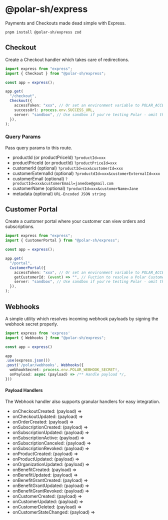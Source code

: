 # @polar-sh/express

Payments and Checkouts made dead simple with Express.

`pnpm install @polar-sh/express zod`

## Checkout

Create a Checkout handler which takes care of redirections.

```typescript
import express from "express";
import { Checkout } from "@polar-sh/express";

const app = express();

app.get(
  "/checkout",
  Checkout({
    accessToken: "xxx", // Or set an environment variable to POLAR_ACCESS_TOKEN
    successUrl: process.env.SUCCESS_URL,
    server: "sandbox", // Use sandbox if you're testing Polar - omit the parameter or pass 'production' otherwise
  }),
);
```

### Query Params

Pass query params to this route.

- productId (or productPriceId) `?productId=xxx`
- productPriceId (or productId) `?productPriceId=xxx`
- customerId (optional) `?productId=xxx&customerId=xxx`
- customerExternalId (optional) `?productdId=xxx&customerExternalId=xxx`
- customerEmail (optional) `?productId=xxx&customerEmail=janedoe@gmail.com`
- customerName (optional) `?productId=xxx&customerName=Jane`
- metadata (optional) `URL-Encoded JSON string`

## Customer Portal

Create a customer portal where your customer can view orders and subscriptions.

```typescript
import express from "express";
import { CustomerPortal } from "@polar-sh/express";

const app = express();

app.get(
  "/portal",
  CustomerPortal({
    accessToken: "xxx", // Or set an environment variable to POLAR_ACCESS_TOKEN
    getCustomerId: (event) => "", // Fuction to resolve a Polar Customer ID
    server: "sandbox", // Use sandbox if you're testing Polar - omit the parameter or pass 'production' otherwise
  }),
);
```

## Webhooks

A simple utility which resolves incoming webhook payloads by signing the webhook secret properly.

```typescript
import express from 'express'
import { Webhooks } from "@polar-sh/express";

const app = express()

app
.use(express.json())
.post('/polar/webhooks', Webhooks({
  webhookSecret: process.env.POLAR_WEBHOOK_SECRET!,
  onPayload: async (payload) => /** Handle payload */,
}))
```

#### Payload Handlers

The Webhook handler also supports granular handlers for easy integration.

- onCheckoutCreated: (payload) =>
- onCheckoutUpdated: (payload) =>
- onOrderCreated: (payload) =>
- onSubscriptionCreated: (payload) =>
- onSubscriptionUpdated: (payload) =>
- onSubscriptionActive: (payload) =>
- onSubscriptionCanceled: (payload) =>
- onSubscriptionRevoked: (payload) =>
- onProductCreated: (payload) =>
- onProductUpdated: (payload) =>
- onOrganizationUpdated: (payload) =>
- onBenefitCreated: (payload) =>
- onBenefitUpdated: (payload) =>
- onBenefitGrantCreated: (payload) =>
- onBenefitGrantUpdated: (payload) =>
- onBenefitGrantRevoked: (payload) =>
- onCustomerCreated: (payload) =>
- onCustomerUpdated: (payload) =>
- onCustomerDeleted: (payload) =>
- onCustomerStateChanged: (payload) =>

